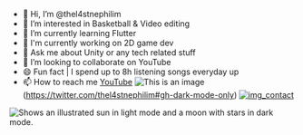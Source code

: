 - 👋 Hi, I’m @thel4stnephilim
- 👀 I’m interested in Basketball & Video editing
- 🌱 I’m currently learning Flutter
- 🔬 I'm currently working on 2D game dev
- 💬 Ask me about Unity or any tech related stuff
- 💞️ I’m looking to collaborate on YouTube
- 😄 Fun fact | I spend up to 8h listening songs everyday up
- 📫 How to reach me
[YouTube](https://m.youtube.com/channel/UCq5voUP4DDb91z5E02foGKQ)
![This is an image](https://www.iconfinder.com/icons/2878030/media_network_social_web_twitter_icon.png)
(https://twitter.com/thel4stnephilim#gh-dark-mode-only)
[![img_contact](./img/globe-light.svg)](https://twitter.com/thel4stnephilim#gh-light-mode-only)

<picture>
  <source media="(prefers-color-scheme: dark)" srcset="https://user-images.githubusercontent.com/25423296/163456776-7f95b81a-f1ed-45f7-b7ab-8fa810d529fa.png">
  <source media="(prefers-color-scheme: light)" srcset="https://user-images.githubusercontent.com/25423296/163456779-a8556205-d0a5-45e2-ac17-42d089e3c3f8.png">
  <img alt="Shows an illustrated sun in light mode and a moon with stars in dark mode." src="https://user-images.githubusercontent.com/25423296/163456779-a8556205-d0a5-45e2-ac17-42d089e3c3f8.png">
</picture>
